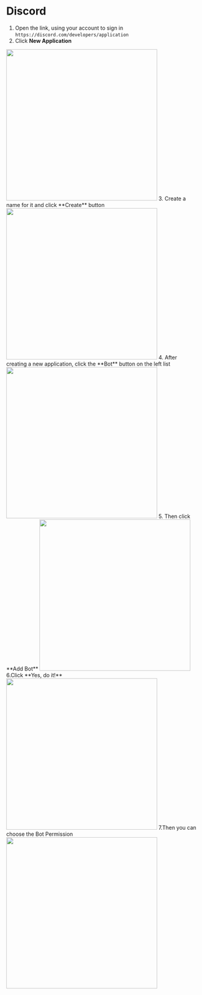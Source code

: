 # Discord
1. Open the link, using your account to sign in  `https://discord.com/developers/application`
2. Click **New Application**
<img src="https://user-images.githubusercontent.com/47549128/96323229-315eea80-0fea-11eb-9a0d-9e86b486c651.png" width="400">
3. Create a name for it and click **Create** button
<img src="https://user-images.githubusercontent.com/47549128/96323228-30c65400-0fea-11eb-95bc-b316a4e3749e.png" width="400">
4. After creating a new application, click the **Bot** button on the left list
<img src="https://user-images.githubusercontent.com/47549128/96323227-30c65400-0fea-11eb-890c-c85566c598a4.png" width="400">
5. Then click **Add Bot**
<img src="https://user-images.githubusercontent.com/47549128/96323226-30c65400-0fea-11eb-8465-eb9e3f742740.png" width="400">
6.Click **Yes, do it!**
<img src="https://user-images.githubusercontent.com/47549128/96323225-302dbd80-0fea-11eb-943f-b6fa372ec111.png" width="400">
7.Then you can choose the Bot Permission
<img src="https://user-images.githubusercontent.com/47549128/96323223-302dbd80-0fea-11eb-8ae2-950a8d2cd2f7.png" width="400">